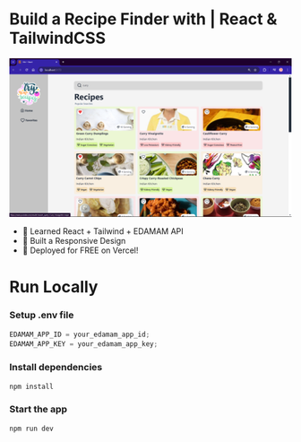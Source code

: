 # Build a Recipe Finder with | React & TailwindCSS

![Demo App](/public/Screenshot_of_Project.png)
-   🌟 Learned React + Tailwind + EDAMAM API
-   🎃 Built a Responsive Design
-   🚀 Deployed for FREE on Vercel!

# Run Locally

### Setup .env file

```js
EDAMAM_APP_ID = your_edamam_app_id;
EDAMAM_APP_KEY = your_edamam_app_key;
```

### Install dependencies

```shell
npm install
```

### Start the app

```shell
npm run dev
```
